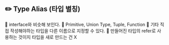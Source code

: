 ## :pencil2: Type Alias (타입 별칭)

:small_blue_diamond: interface와 비슷해 보인다.
:small_blue_diamond: Primitive, Union Type, Tuple, Function
:small_blue_diamond: 기타 직접 작성해야하는 타입을 다른 이름으로 지정할 수 있다.
:small_blue_diamond: 만들어진 타입의 refer로 사용하는 것이지 타입을 새로 만드는 건 X